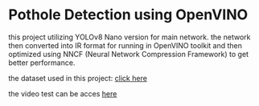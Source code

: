 # Pothole Detection using OpenVINO

this project utilizing YOLOv8 Nano version for main network. the network then converted into IR format for running in OpenVINO toolkit and then optimized using NNCF (Neural Network Compression Framework) to get better performance.


the dataset used in this project: [click here](https://universe.roboflow.com/muhammad-suzaki-zahran/pothole-mjwzi)

the video test can be acces [here](https://drive.google.com/drive/folders/1cWSr1zcknaqahRkllzGc64iQmSZjznaz?usp=sharing)
